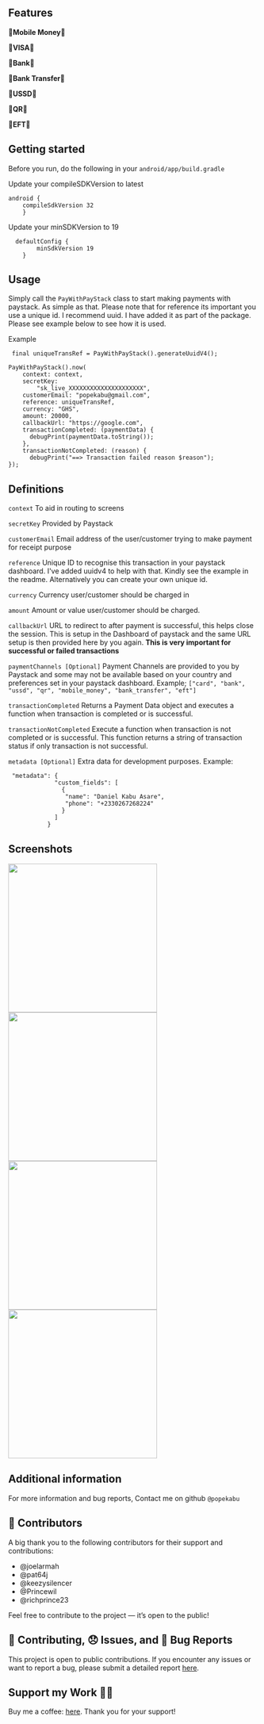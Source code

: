 ## Features

🎉**Mobile Money**🎉

🎉**VISA**🎉

🎉**Bank**🎉

🎉**Bank Transfer**🎉

🎉**USSD**🎉

🎉**QR**🎉

🎉**EFT**🎉

## Getting started

Before you run, do the following in your `android/app/build.gradle`

Update your compileSDKVersion to latest

```
android {
    compileSdkVersion 32
    }
```

Update your minSDKVersion to 19

```
  defaultConfig {
        minSdkVersion 19
    }
```

## Usage

Simply call the `PayWithPayStack` class to start making payments with paystack. As simple as that. Please note that for reference its important you use a unique id. I recommend uuid. I have added it as part of the package. Please see example below to see how it is used.

Example

``` 
 final uniqueTransRef = PayWithPayStack().generateUuidV4();

PayWithPayStack().now(
    context: context,
    secretKey:
        "sk_live_XXXXXXXXXXXXXXXXXXXXX",
    customerEmail: "popekabu@gmail.com",
    reference: uniqueTransRef,
    currency: "GHS",
    amount: 20000,
    callbackUrl: "https://google.com",
    transactionCompleted: (paymentData) {
      debugPrint(paymentData.toString());
    },
    transactionNotCompleted: (reason) {
      debugPrint("==> Transaction failed reason $reason");
});
```

## Definitions

`context`
To aid in routing to screens 

`secretKey`
Provided by Paystack

`customerEmail`
Email address of the user/customer trying to make payment for receipt purpose

`reference`
Unique ID to recognise this transaction in your paystack dashboard. I've added uuidv4 to help with that. Kindly see the example in the readme. Alternatively you can create your own unique id.

`currency`
Currency user/customer should be charged in

`amount`
Amount or value user/customer should be charged.

`callbackUrl`
URL to redirect to after payment is successful, this helps close the session. This is setup in the Dashboard of paystack and the same URL setup is then provided here by you again. **This is very important for successful or failed transactions**

`paymentChannels [Optional]`
Payment Channels are provided to you by Paystack and some may not be available based on your country and preferences set in your paystack dashboard. Example; `["card", "bank", "ussd", "qr", "mobile_money", "bank_transfer", "eft"]`

`transactionCompleted`
Returns a Payment Data object and executes a function when transaction is completed or is successful.

`transactionNotCompleted`
Execute a function when transaction is not completed or is successful. This function returns a string of transaction status if only transaction is not successful.

`metadata [Optional]`
Extra data for development purposes. Example:

```
 "metadata": {
             "custom_fields": [
               {
                "name": "Daniel Kabu Asare",
                "phone": "+2330267268224"
               }
             ]
           }
```

## Screenshots

<img alt="" src="https://user-images.githubusercontent.com/26738997/192014501-035de07d-1130-49b6-895c-32c3182676cf.png" width= 300/> <img alt="" src="https://user-images.githubusercontent.com/26738997/192014543-82674864-2851-4b2b-9f92-be73aa370702.png" width= 300/>
<img alt="" src="https://user-images.githubusercontent.com/26738997/192014596-0396ee68-febf-4bf9-8d74-30253c9c94fe.png" width= 300/> <img alt="" src="https://user-images.githubusercontent.com/26738997/192014634-a74376f8-7e96-4842-a133-58196f146b61.png" width= 300/>

## Additional information

For more information and bug reports, Contact me on github `@popekabu`

## 📝 Contributors  
A big thank you to the following contributors for their support and contributions:

- @joelarmah  
- @pat64j  
- @keezysilencer  
- @Princewil  
- @richprince23  

Feel free to contribute to the project — it’s open to the public!

## 📝 Contributing, 😞 Issues, and 🐛 Bug Reports  
This project is open to public contributions. If you encounter any issues or want to report a bug, please submit a detailed report <a href="https://github.com/popekabu/pay_with_paystack/issues">here</a>.

## Support my Work 🙏🏽  
Buy me a coffee: <a href="https://buymeacoffee.com/popekabu">here</a>. Thank you for your support!
